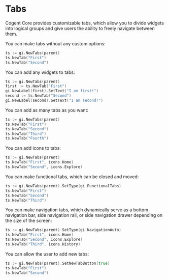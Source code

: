 # Tabs

Cogent Core provides customizable tabs, which allow you to divide widgets into logical groups and give users the ability to freely navigate between them.

You can make tabs without any custom options:

```Go
ts := gi.NewTabs(parent)
ts.NewTab("First")
ts.NewTab("Second")
```

You can add any widgets to tabs:

```Go
ts := gi.NewTabs(parent)
first := ts.NewTab("First")
gi.NewLabel(first).SetText("I am first!")
second := ts.NewTab("Second")
gi.NewLabel(second).SetText("I am second!")
```

You can add as many tabs as you want:

```Go
ts := gi.NewTabs(parent)
ts.NewTab("First")
ts.NewTab("Second")
ts.NewTab("Third")
ts.NewTab("Fourth")
```

You can add icons to tabs:

```Go
ts := gi.NewTabs(parent)
ts.NewTab("First", icons.Home)
ts.NewTab("Second", icons.Explore)
```

You can make functional tabs, which can be closed and moved:

```Go
ts := gi.NewTabs(parent).SetType(gi.FunctionalTabs)
ts.NewTab("First")
ts.NewTab("Second")
ts.NewTab("Third")
```

You can make navigation tabs, which dynamically serve as a bottom navigation bar, side navigation rail, or side navigation drawer depending on the size of the screen:

```Go
ts := gi.NewTabs(parent).SetType(gi.NavigationAuto)
ts.NewTab("First", icons.Home)
ts.NewTab("Second", icons.Explore)
ts.NewTab("Third", icons.History)
```

You can allow the user to add new tabs:

```Go
ts := gi.NewTabs(parent).SetNewTabButton(true)
ts.NewTab("First")
ts.NewTab("Second")
```
